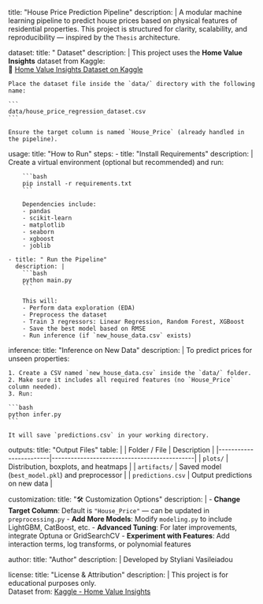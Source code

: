 title: "House Price Prediction Pipeline"
description: |
  A modular machine learning pipeline to predict house prices based on physical features of residential properties. This project is structured for clarity, scalability, and reproducibility — inspired by the `Thesis` architecture.

dataset:
  title: " Dataset"
  description: |
    This project uses the **Home Value Insights** dataset from Kaggle:  
    🔗 [Home Value Insights Dataset on Kaggle](https://www.kaggle.com/datasets/prokshitha/home-value-insights?resource=download)

    Place the dataset file inside the `data/` directory with the following name:

    ```
    data/house_price_regression_dataset.csv
    ```

    Ensure the target column is named `House_Price` (already handled in the pipeline).

usage:
  title: "How to Run"
  steps:
    - title: "Install Requirements"
      description: |
        Create a virtual environment (optional but recommended) and run:

        ```bash
        pip install -r requirements.txt
        ```

        Dependencies include:
        - pandas
        - scikit-learn
        - matplotlib
        - seaborn
        - xgboost
        - joblib

    - title: " Run the Pipeline"
      description: |
        ```bash
        python main.py
        ```

        This will:
        - Perform data exploration (EDA)
        - Preprocess the dataset
        - Train 3 regressors: Linear Regression, Random Forest, XGBoost
        - Save the best model based on RMSE
        - Run inference (if `new_house_data.csv` exists)

inference:
  title: "Inference on New Data"
  description: |
    To predict prices for unseen properties:

    1. Create a CSV named `new_house_data.csv` inside the `data/` folder.
    2. Make sure it includes all required features (no `House_Price` column needed).
    3. Run:

    ```bash
    python infer.py
    ```

    It will save `predictions.csv` in your working directory.

outputs:
  title: "Output Files"
  table: |
    | Folder / File          | Description                                 |
    |------------------------|---------------------------------------------|
    | `plots/`               | Distribution, boxplots, and heatmaps        |
    | `artifacts/`           | Saved model (`best_model.pkl`) and preprocessor |
    | `predictions.csv`      | Output predictions on new data              |

customization:
  title: "🛠️ Customization Options"
  description: |
    - **Change Target Column**: Default is `"House_Price"` — can be updated in `preprocessing.py`
    - **Add More Models**: Modify `modeling.py` to include LightGBM, CatBoost, etc.
    - **Advanced Tuning**: For later improvements, integrate Optuna or GridSearchCV
    - **Experiment with Features**: Add interaction terms, log transforms, or polynomial features

author:
  title: "Author"
  description: |
    Developed by Styliani Vasileiadou

license:
  title: "License & Attribution"
  description: |
    This project is for educational purposes only.  
    Dataset from: [Kaggle - Home Value Insights](https://www.kaggle.com/datasets/prokshitha/home-value-insights)
